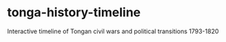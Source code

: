 # tonga-history-timeline
Interactive timeline of Tongan civil wars and political transitions 1793-1820
